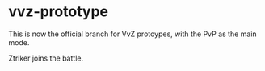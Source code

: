 # vvz-prototype
This is now the official branch for VvZ protoypes, with the PvP as the main mode.

Ztriker joins the battle.